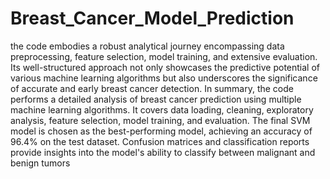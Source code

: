 # Breast_Cancer_Model_Prediction
the code embodies a robust analytical journey encompassing data preprocessing, feature selection, model training, and extensive evaluation. Its well-structured approach not only showcases the predictive potential of various machine learning algorithms but also underscores the significance of accurate and early breast cancer detection.
In summary, the code performs a detailed analysis of breast cancer prediction using multiple machine learning algorithms. It covers data loading, cleaning, exploratory analysis, feature selection, model training, and evaluation. The final SVM model is chosen as the best-performing model, achieving an accuracy of 96.4% on the test dataset. Confusion matrices and classification reports provide insights into the model's ability to classify between malignant and benign tumors
